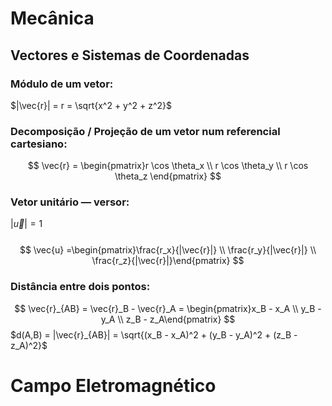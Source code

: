 # Mecânica

## Vectores e Sistemas de Coordenadas

### Módulo de um vetor:
$|\vec{r}| = r = \sqrt{x^2 + y^2 + z^2}$

### Decomposição / Projeção de um vetor num referencial cartesiano:
$$
\vec{r} = \begin{pmatrix}r \cos \theta_x \\
r \cos \theta_y \\
r \cos \theta_z \end{pmatrix}
$$

### Vetor unitário — versor:
$|\vec{u}| = 1$<br><br>
$$
\vec{u} =\begin{pmatrix}\frac{r_x}{|\vec{r}|} \\
\frac{r_y}{|\vec{r}|} \\
\frac{r_z}{|\vec{r}|}\end{pmatrix}
$$

### Distância entre dois pontos:
$$
\vec{r}_{AB} = \vec{r}_B - \vec{r}_A = \begin{pmatrix}x_B - x_A \\
y_B - y_A \\
z_B - z_A\end{pmatrix}
$$
$d(A,B) = |\vec{r}_{AB}| = \sqrt{(x_B - x_A)^2 + (y_B - y_A)^2 + (z_B - z_A)^2}$


# Campo Eletromagnético